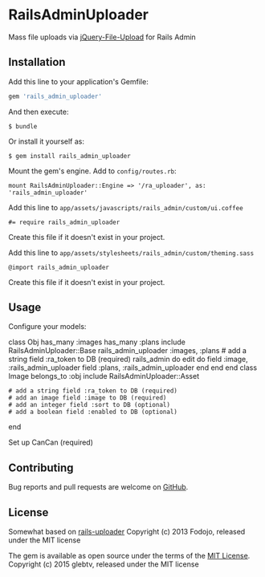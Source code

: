 # RailsAdminUploader

Mass file uploads via [jQuery-File-Upload](https://github.com/blueimp/jQuery-File-Upload) for Rails Admin

## Installation

Add this line to your application's Gemfile:

```ruby
gem 'rails_admin_uploader'
```

And then execute:

    $ bundle

Or install it yourself as:

    $ gem install rails_admin_uploader

Mount the gem's engine. Add to ```config/routes.rb```:

    mount RailsAdminUploader::Engine => '/ra_uploader', as: 'rails_admin_uploader'

Add this line to ```app/assets/javascripts/rails_admin/custom/ui.coffee```

    #= require rails_admin_uploader

Create this file if it doesn't exist in your project.


Add this line to ```app/assets/stylesheets/rails_admin/custom/theming.sass```

    @import rails_admin_uploader

Create this file if it doesn't exist in your project.

## Usage

Configure your models:

  class Obj
    has_many :images
    has_many :plans
    include RailsAdminUploader::Base
    rails_admin_uploader :images, :plans
    # add a string field :ra_token to DB (required)
    rails_admin do
      edit do
        field :image, :rails_admin_uploader
        field :plans, :rails_admin_uploader
      end
    end
  end
  class Image
    belongs_to :obj
    include RailsAdminUploader::Asset

    # add a string field :ra_token to DB (required)
    # add an image field :image to DB (required)
    # add an integer field :sort to DB (optional)
    # add a boolean field :enabled to DB (optional)
  end

Set up CanCan (required)

## Contributing

Bug reports and pull requests are welcome on [GitHub](https://github.com/rs-pro/rails_admin_uploader).

## License

Somewhat based on [rails-uploader](https://github.com/superp/rails-uploader)
Copyright (c) 2013 Fodojo, released under the MIT license

The gem is available as open source under the terms of the [MIT License](http://opensource.org/licenses/MIT).
Copyright (c) 2015 glebtv, released under the MIT license

